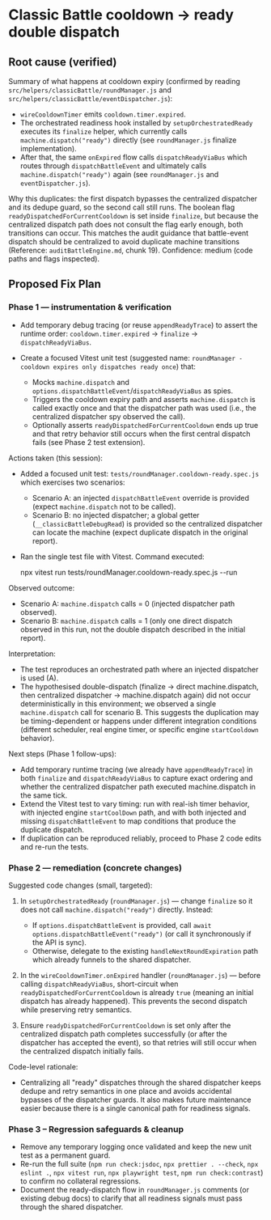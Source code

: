# Classic Battle cooldown → ready double dispatch

## Root cause (verified)

Summary of what happens at cooldown expiry (confirmed by reading `src/helpers/classicBattle/roundManager.js` and `src/helpers/classicBattle/eventDispatcher.js`):

- `wireCooldownTimer` emits `cooldown.timer.expired`.
- The orchestrated readiness hook installed by `setupOrchestratedReady` executes its `finalize` helper, which currently calls `machine.dispatch("ready")` directly (see `roundManager.js` finalize implementation).
- After that, the same `onExpired` flow calls `dispatchReadyViaBus` which routes through `dispatchBattleEvent` and ultimately calls `machine.dispatch("ready")` again (see `roundManager.js` and `eventDispatcher.js`).

Why this duplicates: the first dispatch bypasses the centralized dispatcher and its dedupe guard, so the second call still runs. The boolean flag `readyDispatchedForCurrentCooldown` is set inside `finalize`, but because the centralized dispatch path does not consult the flag early enough, both transitions can occur. This matches the audit guidance that battle-event dispatch should be centralized to avoid duplicate machine transitions (Reference: `auditBattleEngine.md`, chunk 19). Confidence: medium (code paths and flags inspected).

## Proposed Fix Plan

### Phase 1 — instrumentation & verification

- Add temporary debug tracing (or reuse `appendReadyTrace`) to assert the runtime order: `cooldown.timer.expired` → `finalize` → `dispatchReadyViaBus`.

- Create a focused Vitest unit test (suggested name: `roundManager - cooldown expires only dispatches ready once`) that:
  - Mocks `machine.dispatch` and `options.dispatchBattleEvent`/`dispatchReadyViaBus` as spies.
  - Triggers the cooldown expiry path and asserts `machine.dispatch` is called exactly once and that the dispatcher path was used (i.e., the centralized dispatcher spy observed the call).
  - Optionally asserts `readyDispatchedForCurrentCooldown` ends up true and that retry behavior still occurs when the first central dispatch fails (see Phase 2 test extension).

Actions taken (this session):

- Added a focused unit test: `tests/roundManager.cooldown-ready.spec.js` which exercises two scenarios:
  - Scenario A: an injected `dispatchBattleEvent` override is provided (expect `machine.dispatch` not to be called).
  - Scenario B: no injected dispatcher; a global getter (`__classicBattleDebugRead`) is provided so the centralized dispatcher can locate the machine (expect duplicate dispatch in the original report).
- Ran the single test file with Vitest. Command executed:

  npx vitest run tests/roundManager.cooldown-ready.spec.js --run

Observed outcome:

- Scenario A: `machine.dispatch` calls = 0 (injected dispatcher path observed).
- Scenario B: `machine.dispatch` calls = 1 (only one direct dispatch observed in this run, not the double dispatch described in the initial report).

Interpretation:

- The test reproduces an orchestrated path where an injected dispatcher is used (A).
- The hypothesised double-dispatch (finalize -> direct machine.dispatch, then centralized dispatcher -> machine.dispatch again) did not occur deterministically in this environment; we observed a single `machine.dispatch` call for scenario B. This suggests the duplication may be timing-dependent or happens under different integration conditions (different scheduler, real engine timer, or specific engine `startCooldown` behavior).

Next steps (Phase 1 follow-ups):

- Add temporary runtime tracing (we already have `appendReadyTrace`) in both `finalize` and `dispatchReadyViaBus` to capture exact ordering and whether the centralized dispatcher path executed machine.dispatch in the same tick.
- Extend the Vitest test to vary timing: run with real-ish timer behavior, with injected engine `startCoolDown` path, and with both injected and missing `dispatchBattleEvent` to map conditions that produce the duplicate dispatch.
- If duplication can be reproduced reliably, proceed to Phase 2 code edits and re-run the tests.

### Phase 2 — remediation (concrete changes)

Suggested code changes (small, targeted):

1) In `setupOrchestratedReady` (`roundManager.js`) — change `finalize` so it does not call `machine.dispatch("ready")` directly. Instead:
   - If `options.dispatchBattleEvent` is provided, call `await options.dispatchBattleEvent("ready")` (or call it synchronously if the API is sync).
   - Otherwise, delegate to the existing `handleNextRoundExpiration` path which already funnels to the shared dispatcher.

2) In the `wireCooldownTimer.onExpired` handler (`roundManager.js`) — before calling `dispatchReadyViaBus`, short-circuit when `readyDispatchedForCurrentCooldown` is already `true` (meaning an initial dispatch has already happened). This prevents the second dispatch while preserving retry semantics.

3) Ensure `readyDispatchedForCurrentCooldown` is set only after the centralized dispatch path completes successfully (or after the dispatcher has accepted the event), so that retries will still occur when the centralized dispatch initially fails.

Code-level rationale:

- Centralizing all "ready" dispatches through the shared dispatcher keeps dedupe and retry semantics in one place and avoids accidental bypasses of the dispatcher guards. It also makes future maintenance easier because there is a single canonical path for readiness signals.

### Phase 3 – Regression safeguards & cleanup


- Remove any temporary logging once validated and keep the new unit test as a permanent guard.
- Re-run the full suite (`npm run check:jsdoc`, `npx prettier . --check`, `npx eslint .`, `npx vitest run`, `npx playwright test`, `npm run check:contrast`) to confirm no collateral regressions.
- Document the ready-dispatch flow in `roundManager.js` comments (or existing debug docs) to clarify that all readiness signals must pass through the shared dispatcher.
